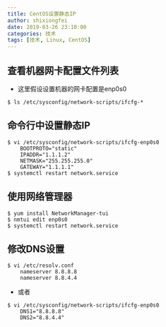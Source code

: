 ```yaml
---
title: CentOS设置静态IP
author: shixiongfei
date: 2019-03-26 23:10:00
categories: 技术
tags: [技术, Linux, CentOS]
---
```


## 查看机器网卡配置文件列表

- 这里假设设置机器的网卡配置是enp0s0

```shell
$ ls /etc/sysconfig/network-scripts/ifcfg-*
```

## 命令行中设置静态IP

```shell
$ vi /etc/sysconfig/network-scripts/ifcfg-enp0s0
    BOOTPROTO="static"
    IPADDR="1.1.1.2"
    NETMASK="255.255.255.0"
    GATEWAY="1.1.1.1"
$ systemctl restart network.service
```

## 使用网络管理器

```shell
$ yum install NetworkManager-tui
$ nmtui edit enp0s0
$ systemctl restart network.service
```

## 修改DNS设置

```shell
$ vi /etc/resolv.conf
    nameserver 8.8.8.8
    nameserver 8.8.4.4
```

- 或者

```shell
$ vi /etc/sysconfig/network-scripts/ifcfg-enp0s0
    DNS1="8.8.8.8"
    DNS2="8.8.4.4"
```
